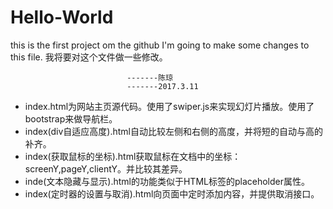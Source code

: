 # Hello-World
this is the first project om the github
I'm going to make some changes to this file.
我将要对这个文件做一些修改。

                              -------陈琼
                              -------2017.3.11
                              
* index.html为网站主页源代码。使用了swiper.js来实现幻灯片播放。使用了bootstrap来做导航栏。   
* index(div自适应高度).html自动比较左侧和右侧的高度，并将短的自动与高的补齐。
* index(获取鼠标的坐标).html获取鼠标在文档中的坐标：screenY,pageY,clientY。并比较其差异。
* inde(文本隐藏与显示).html的功能类似于HTML标签的placeholder属性。
* index(定时器的设置与取消).html向页面中定时添加内容，并提供取消接口。


